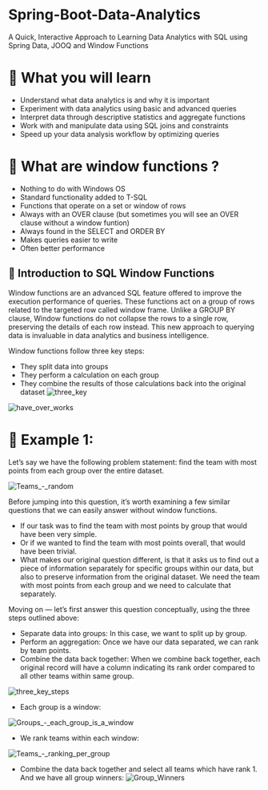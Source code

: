 # Spring-Boot-Data-Analytics
A Quick, Interactive Approach to Learning Data Analytics with SQL using Spring Data, JOOQ and Window Functions

 # :bookmark_tabs: What you will learn
 
 * Understand what data analytics is and why it is important
 * Experiment with data analytics using basic and advanced queries
 * Interpret data through descriptive statistics and aggregate functions
 * Work with and manipulate data using SQL joins and constraints
 * Speed up your data analysis workflow by optimizing queries
 
 # :bookmark: What are window functions ?
 
 * Nothing to do with Windows OS
 * Standard functionality added to T-SQL
 * Functions that operate on a set or window of rows
 * Always with an OVER clause (but sometimes you will see an OVER clause without a window funtion)
 * Always found in the SELECT and ORDER BY
 * Makes queries easier to write
 * Often better performance
 
 ## :page_with_curl: Introduction to SQL Window Functions
 
 Window functions are an advanced SQL feature offered to improve the execution performance of queries. These functions act on a group of rows related to the targeted row called window frame. Unlike a GROUP BY clause, Window functions do not collapse the rows to a single row, preserving the details of each row instead. This new approach to querying data is invaluable in data analytics and business intelligence.
 
 Window functions follow three key steps:

 * They split data into groups
 * They perform a calculation on each group
 * They combine the results of those calculations back into the original dataset
 ![three_key](https://user-images.githubusercontent.com/46305342/200438573-328304bd-63b7-4e40-a1c0-093a9a519bd1.png)

 ![have_over_works](https://user-images.githubusercontent.com/46305342/200440834-896fbe42-6c46-4a3d-a8c1-183a951c60d4.png)

# :nut_and_bolt: Example 1:

Let’s say we have the following problem statement: find the team with most points from each group over the entire dataset.

![Teams_-_random](https://user-images.githubusercontent.com/46305342/200454380-8615373f-2f38-4968-b2db-1d8913babd21.png)

Before jumping into this question, it’s worth examining a few similar questions that we can easily answer without window functions.

 * If our task was to find the team with most points by group that would have been very simple.
 *  Or if we wanted to find the team with most points overall, that would have been trivial.
 *  What makes our original question different, is that it asks us to find out a piece of information separately for specific groups within our data, but also to preserve information from the original dataset. We need the team with most points from each group and we need to calculate that separately.

Moving on — let’s first answer this question conceptually, using the three steps outlined above:

 * Separate data into groups: In this case, we want to split up by group.
 * Perform an aggregation: Once we have our data separated, we can rank by team points.
 * Combine the data back together: When we combine back together, each original record will have a column indicating its rank order compared to all other teams within same group.


![three_key_steps](https://user-images.githubusercontent.com/46305342/200454133-20d0b092-3d27-442b-86e1-27fde6d24f64.png)

 * Each group is a window: 

![Groups_-_each_group_is_a_window](https://user-images.githubusercontent.com/46305342/200454652-ef082e20-55d3-422c-9bd9-24bf663b4a61.png)

 * We rank teams within each window: 


![Teams_-_ranking_per_group](https://user-images.githubusercontent.com/46305342/200454838-8f1dc5f3-27b9-4266-b15e-2f0b5809098a.png)

 * Combine the data back together and select all teams which have rank 1. And we have all group winners:
![Group_Winners](https://user-images.githubusercontent.com/46305342/200455149-f34d1dd2-0338-43e7-8f27-d965c126809d.png)

